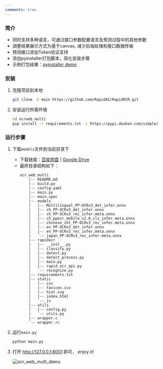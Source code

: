 ```yaml
---
comments: true
---
```


### 简介
- 同时支持多种语言，可通过接口参数配置语言及预测过程中的其他参数
- 调整结果展示方式为基于canvas, 减少后端处理和接口数据传输
- 预测接口添加Token验证支持
- 添加pyinstaller打包脚本，简化安装步骤
- 示例打包结果：[pyinstaller demo](https://github.com/AutumnSun1996/RapidOCR/releases/tag/v1.1.1-ocrweb-multi)

### 安装
1. 克隆项目到本地
    ```bash linenums="1"
    git clone -b main https://github.com/RapidAI/RapidOCR.git
    ```
2. 安装运行所需环境
    ```bash linenums="1"
    cd ocrweb_multi
    pip install -r requirements.txt -i https://pypi.douban.com/simple/
    ```

### 运行步骤
1. 下载`models`文件到当前目录下
    - 下载链接：[百度网盘](https://pan.baidu.com/s/1Z3v34wu0tE6lBndYyP0xOg?pwd=6urq) | [Google Drive](https://drive.google.com/drive/folders/1HZUzGplq_47xKmDVtplwrMmIjoHm7uKo?usp=sharing)
    - 最终目录结构如下：
        ```text linenums="1"
        ocr_web_multi
            |-- README.md
            |-- build.py
            |-- config.yaml
            |-- main.py
            |-- main.spec
            |-- models
            |   |-- Multilingual_PP-OCRv3_det_infer.onnx
            |   |-- ch_PP-OCRv3_det_infer.onnx
            |   |-- ch_PP-OCRv3_rec_infer.meta.onnx
            |   |-- ch_ppocr_mobile_v2.0_cls_infer.meta.onnx
            |   |-- chinese_cht_PP-OCRv3_rec_infer.meta.onnx
            |   |-- en_PP-OCRv3_det_infer.onnx
            |   |-- en_PP-OCRv3_rec_infer.meta.onnx
            |   `-- japan_PP-OCRv3_rec_infer.meta.onnx
            |-- rapidocr
            |   |-- __init__.py
            |   |-- classify.py
            |   |-- detect.py
            |   |-- detect_process.py
            |   |-- main.py
            |   |-- rapid_ocr_api.py
            |   `-- recognize.py
            |-- requirements.txt
            |-- static
            |   |-- css
            |   |-- favicon.ico
            |   |-- hint.svg
            |   |-- index.html
            |   `-- js
            |-- utils
            |   |-- config.py
            |   `-- utils.py
            |-- wrapper.c
            `-- wrapper.rc
        ```
2. 运行`main.py`
    ```bash linenums="1"
    python main.py
    ```
3. 打开 http://127.0.0.1:8001 即可， enjoy it!

   ![ocr_web_multi_demo](https://raw.githubusercontent.com/RapidAI/RapidOCR/main/ocrweb_multi/assets/ocr_web_multi.jpg)


